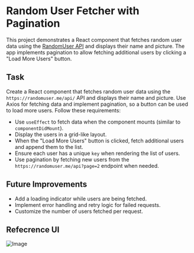 # Random User Fetcher with Pagination

This project demonstrates a React component that fetches random user data using the [RandomUser API](https://randomuser.me/api/) and displays their name and picture. The app implements pagination to allow fetching additional users by clicking a "Load More Users" button.

## Task

Create a React component that fetches random user data using the `https://randomuser.me/api/` API and displays their name and picture. Use Axios for fetching data and implement pagination, so a button can be used to load more users. Follow these requirements:  
- Use `useEffect` to fetch data when the component mounts (similar to `componentDidMount`).
- Display the users in a grid-like layout.
- When the "Load More Users" button is clicked, fetch additional users and append them to the list.
- Ensure each user has a unique `key` when rendering the list of users.
- Use pagination by fetching new users from the `https://randomuser.me/api?page=2` endpoint when needed.

## Future Improvements

- Add a loading indicator while users are being fetched.
- Implement error handling and retry logic for failed requests.
- Customize the number of users fetched per request.

## Refecrence UI

![Image](https://utfs.io/f/A8JZzw0Laf9jyvMCIikuNmbLHSZhjdl15eEqAOaxiK6o7wRp)